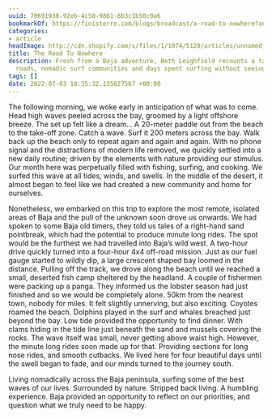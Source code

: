 ```yaml
---
uuid: 70691938-92eb-4c50-9861-8b3c1b50c0a6
bookmarkOf: https://finisterre.com/blogs/broadcast/a-road-to-nowhere?xnpe_tifc=4DBuhF4uh.oJxIzJ4DBNbjpsafeWaeiWhFW6hfp3alB8bf8cRf4gVd46EMQ-tu4vaMpNbdHXx.EN4FYjhk4NxDnJ
categories:
- article
headImage: http://cdn.shopify.com/s/files/1/1074/5128/articles/unnamed_7b26e018-8d92-4cfd-8caa-d582b4b81072.jpg?v=1656063428
title: The Road To Nowhere
description: Fresh from a Baja adventure, Beth Leighfield recounts a tale of washboard
  roads, nomadic surf communities and days spent surfing without seeing another soul.
tags: []
date: 2022-07-03 18:35:32.155027567 +00:00
---
```


The following morning, we woke early in anticipation of what was to come. Head high waves peeled across the bay, groomed by a light offshore breeze. The set up felt like a dream… A 20-meter paddle out from the beach to the take-off zone. Catch a wave. Surf it 200 meters across the bay. Walk back up the beach only to repeat again and again and again. With no phone signal and the distractions of modern life removed, we quickly settled into a new daily routine; driven by the elements with nature providing our stimulus. Our month here was perpetually filled with fishing, surfing, and cooking. We surfed this wave at all tides, winds, and swells. In the middle of the desert, it almost began to feel like we had created a new community and home for ourselves.

Nonetheless, we embarked on this trip to explore the most remote, isolated areas of Baja and the pull of the unknown soon drove us onwards. We had spoken to some Baja old timers, they told us tales of a right-hand sand pointbreak, which had the potential to produce minute long rides. The spot would be the furthest we had travelled into Baja’s wild west. A two-hour drive quickly turned into a four-hour 4x4 off-road mission. Just as our fuel gauge started to wildly dip, a large crescent shaped bay loomed in the distance. Pulling off the track, we drove along the beach until we reached a small, deserted fish camp sheltered by the headland. A couple of fishermen were packing up a panga. They informed us the lobster season had just finished and so we would be completely alone. 50km from the nearest town, nobody for miles. It felt slightly unnerving, but also exciting. Coyotes roamed the beach. Dolphins played in the surf and whales breached just beyond the bay. Low tide provided the opportunity to find dinner. With clams hiding in the tide line just beneath the sand and mussels covering the rocks. The wave itself was small, never getting above waist high. However, the minute long rides soon made up for that. Providing sections for long nose rides, and smooth cutbacks. We lived here for four beautiful days until the swell began to fade, and our minds turned to the journey south.

Living nomadically across the Baja peninsula, surfing some of the best waves of our lives. Surrounded by nature. Stripped back living. A humbling experience. Baja provided an opportunity to reflect on our priorities, and question what we truly need to be happy.